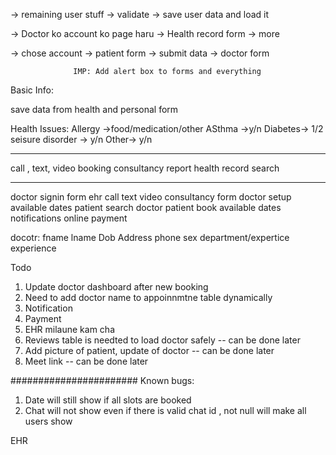 -> remaining user stuff
-> validate
-> save user data and load it

-> Doctor ko account ko page haru
-> Health record form
-> more 

-> chose account -> patient form -> submit data
                  -> doctor form

                  IMP: Add alert box to forms and everything

Basic Info:

$$$$$$$$$$$$$$$$
save data from health and personal form

Health Issues:
Allergy ->food/medication/other
ASthma ->y/n
Diabetes-> 1/2 
seisure disorder -> y/n
Other-> y/n

****************************************************************
call , text, video
booking
consultancy report
health record
search
****************************************************************


doctor signin form
ehr
call text video
consultancy form
doctor setup available dates
patient search doctor
patient book available dates
notifications
online payment

docotr: 
fname
lname
Dob
Address
phone
sex
department/expertice
experience


Todo
1. Update doctor dashboard after new booking
2. Need to add doctor name to appoinnmtne table dynamically
3. Notification
4. Payment
5. EHR milaune kam cha
6. Reviews table is needted to load doctor safely -- can be done later
7. Add picture of patient, update of doctor -- can be done later
8. Meet link -- can be done later


#######################
Known bugs:

1. Date will still show if all slots are booked
2. Chat will not show even if there is valid chat id , not null will make all users show



EHR

